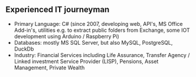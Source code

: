 ## Experienced IT journeyman

- Primary Language: C# (since 2007, developing web, API's, MS Office Add-in's, utilities e.g. to extract public folders from Exchange, some IOT development using Arduino / Raspberry Pi)
- Databases: mostly MS SQL Server, but also MySQL, PostgreSQL, DuckDb
- Industry: Financial Services including Life Assurance, Transfer Agency / Linked investment Service Provider (LISP), Pensions, Asset Management, Private Wealth
